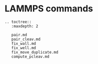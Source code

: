 # LAMMPS commands

```{eval-rst}
.. toctree::
   :maxdepth: 2
   
   pair.md
   pair_cleav.md
   fix_wall.md
   fix_well.md
   fix_move_duplicate.md
   compute_pcleav.md
```
